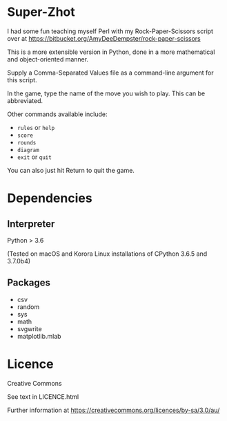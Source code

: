 Super-Zhot
==========

I had some fun teaching myself Perl with my Rock-Paper-Scissors script over at 
https://bitbucket.org/AmyDeeDempster/rock-paper-scissors

This is a more extensible version in Python, done in a more mathematical
and object-oriented manner.

Supply a Comma-Separated Values file as a command-line argument for this script.

In the game, type the name of the move you wish to play. 
This can be abbreviated.

Other commands available include:
* `rules` or `help`
* `score`
* `rounds`
* `diagram`
* `exit` or `quit`

You can also just hit Return to quit the game.

Dependencies
============

Interpreter
-----------

Python > 3.6

(Tested on macOS and Korora Linux installations of CPython 3.6.5 and 3.7.0b4)

Packages
--------

* csv
* random
* sys
* math
* svgwrite
* matplotlib.mlab

Licence
=======

Creative Commons

See text in LICENCE.html

Further information at https://creativecommons.org/licences/by-sa/3.0/au/

